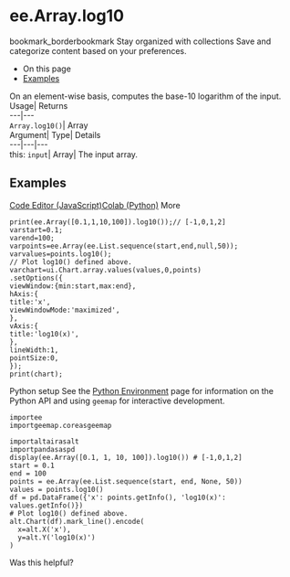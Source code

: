  
#  ee.Array.log10 
bookmark_borderbookmark Stay organized with collections  Save and categorize content based on your preferences.
  * On this page
  * [Examples](https://developers.google.com/earth-engine/apidocs/ee-array-log10#examples)


On an element-wise basis, computes the base-10 logarithm of the input. 
Usage| Returns  
---|---  
`Array.log10()`| Array  
Argument| Type| Details  
---|---|---  
this: `input`| Array| The input array.  
## Examples
[Code Editor (JavaScript)](https://developers.google.com/earth-engine/apidocs/ee-array-log10#code-editor-javascript-sample)[Colab (Python)](https://developers.google.com/earth-engine/apidocs/ee-array-log10#colab-python-sample) More
```
print(ee.Array([0.1,1,10,100]).log10());// [-1,0,1,2]
varstart=0.1;
varend=100;
varpoints=ee.Array(ee.List.sequence(start,end,null,50));
varvalues=points.log10();
// Plot log10() defined above.
varchart=ui.Chart.array.values(values,0,points)
.setOptions({
viewWindow:{min:start,max:end},
hAxis:{
title:'x',
viewWindowMode:'maximized',
},
vAxis:{
title:'log10(x)',
},
lineWidth:1,
pointSize:0,
});
print(chart);
```
Python setup
See the [ Python Environment](https://developers.google.com/earth-engine/guides/python_install) page for information on the Python API and using `geemap` for interactive development.
```
importee
importgeemap.coreasgeemap
```
```
importaltairasalt
importpandasaspd
display(ee.Array([0.1, 1, 10, 100]).log10()) # [-1,0,1,2]
start = 0.1
end = 100
points = ee.Array(ee.List.sequence(start, end, None, 50))
values = points.log10()
df = pd.DataFrame({'x': points.getInfo(), 'log10(x)': values.getInfo()})
# Plot log10() defined above.
alt.Chart(df).mark_line().encode(
  x=alt.X('x'),
  y=alt.Y('log10(x)')
)
```

Was this helpful?
